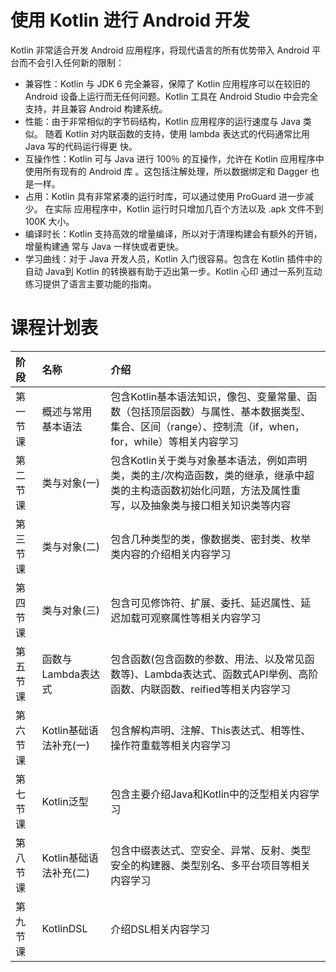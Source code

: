 # 使用 Kotlin 进行 Android 开发
 Kotlin 非常适合开发 Android 应用程序，将现代语言的所有优势带入 Android 平台而不会引入任何新的限制：
 + 兼容性：Kotlin 与 JDK 6 完全兼容，保障了 Kotlin 应用程序可以在较旧的 Android 设备上运行而无任何问题。Kotlin 工具在 Android Studio 中会完全支持，并且兼容 Android 构建系统。
 + 性能：由于非常相似的字节码结构，Kotlin 应用程序的运行速度与 Java 类似。 随着
 Kotlin 对内联函数的支持，使用 lambda 表达式的代码通常比用 Java 写的代码运行得更
 快。
 + 互操作性：Kotlin 可与 Java 进行 100％ 的互操作，允许在 Kotlin 应用程序中使用所有现有的 Android 库 。这包括注解处理，所以数据绑定和 Dagger 也是一样。
 + 占用：Kotlin 具有非常紧凑的运行时库，可以通过使用 ProGuard 进一步减少。 在实际
 应用程序中，Kotlin 运行时只增加几百个方法以及 .apk 文件不到 100K 大小。
 + 编译时长：Kotlin 支持高效的增量编译，所以对于清理构建会有额外的开销，增量构建通
 常与 Java 一样快或者更快。
 + 学习曲线：对于 Java 开发人员，Kotlin 入门很容易。包含在 Kotlin 插件中的自动 Java到 Kotlin 的转换器有助于迈出第一步。Kotlin 心印 通过一系列互动练习提供了语言主要功能的指南。

# 课程计划表

|阶段|名称|介绍|
|:---|:---|:---|
|第一节课|概述与常用基本语法|包含Kotlin基本语法知识，像包、变量常量、函数（包括顶层函数）与属性、基本数据类型、集合、区间（range）、控制流（if，when，for，while）等相关内容学习|
|第二节课|类与对象(一)|包含Kotlin关于类与对象基本语法，例如声明类，类的主/次构造函数，类的继承，继承中超类的主构造函数初始化问题，方法及属性重写，以及抽象类与接口相关知识类等内容|
|第三节课|类与对象(二)|包含几种类型的类，像数据类、密封类、枚举类内容的介绍相关内容学习|
|第四节课|类与对象(三)|包含可见修饰符、扩展、委托、延迟属性、延迟加载可观察属性等相关内容学习|
|第五节课|函数与Lambda表达式|包含函数(包含函数的参数、用法、以及常见函数等)、Lambda表达式、函数式API举例、高阶函数、内联函数、reified等相关内容学习|
|第六节课|Kotlin基础语法补充(一)|包含解构声明、注解、This表达式、相等性、操作符重载等相关内容学习|
|第七节课|Kotlin泛型|包含主要介绍Java和Kotlin中的泛型相关内容学习|
|第八节课|Kotlin基础语法补充(二)|包含中缀表达式、空安全、异常、反射、类型安全的构建器、类型别名、多平台项目等相关内容学习|
|第九节课|KotlinDSL|介绍DSL相关内容学习|
